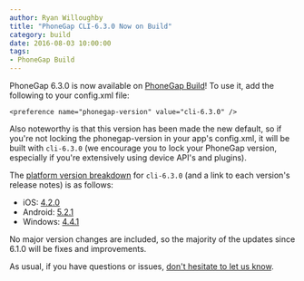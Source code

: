 ```yaml
---
author: Ryan Willoughby 
title: "PhoneGap CLI-6.3.0 Now on Build"
category: build
date: 2016-08-03 10:00:00
tags:
- PhoneGap Build
---
```


PhoneGap 6.3.0 is now available on [PhoneGap Build](https://build.phonegap.com)! To use it, add the following to your config.xml file:

    <preference name="phonegap-version" value="cli-6.3.0" />

Also noteworthy is that this version has been made the new default, so if you're not locking the phonegap-version in your app's config.xml, it will be built with `cli-6.3.0` (we encourage you to lock your PhoneGap version, especially if you're extensively using device API's and plugins).

The [platform version breakdown](https://build.phonegap.com/current-support) for `cli-6.3.0` (and a link to each version's release notes) is as follows:

 - iOS: [4.2.0](https://github.com/apache/cordova-ios/blob/4.2.0/RELEASENOTES.md)
 - Android: [5.2.1](https://github.com/apache/cordova-android/blob/5.2.1/RELEASENOTES.md)
 - Windows: [4.4.1](https://github.com/apache/cordova-windows/blob/4.4.1/RELEASENOTES.md)

No major version changes are included, so the majority of the updates since 6.1.0 will be fixes and improvements.

As usual, if you have questions or issues, [don't hesitate to let us know](https://forums.adobe.com/community/phonegap/build).
